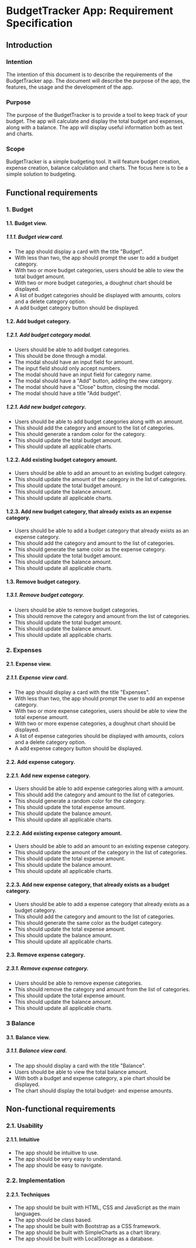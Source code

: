 # BudgetTracker App: Requirement Specification


## Introduction


### Intention


The intention of this document is to describe the requirements of the BudgetTracker app. The document will describe the purpose of the app, the features, the usage and the development of the app.


### Purpose


The purpose of the BudgetTracker is to provide a tool to keep track of your budget. The app will calculate and display the total budget and expenses, along with a balance. The app will display useful information both as text and charts.


### Scope


BudgetTracker is a simple budgeting tool. It will feature budget creation, expense creation, balance calculation and charts. The focus here is to be a simple solution to budgeting.


## Functional requirements


### 1. Budget


#### 1.1. Budget view.


##### 1.1.1. Budget view card.


- The app should display a card with the title "Budget".
- With less than two, the app should prompt the user to add a budget category.
- With two or more budget categories, users should be able to view the total budget amount.
- With two or more budget categories, a doughnut chart should be displayed.
- A list of budget categories should be displayed with amounts, colors and a delete category option.
- A add budget category button should be displayed.


#### 1.2. Add budget category.


##### 1.2.1. Add budget category modal.


- Users should be able to add budget categories.
- This should be done through a modal.
- The modal should have an input field for amount.
- The input field should only accept numbers.
- The modal should have an input field for category name.
- The modal should have a "Add" button, adding the new category.
- The modal should have a "Close" button, closing the modal.
- The modal should have a title "Add budget".


##### 1.2.1. Add new budget category.


- Users should be able to add budget categories along with an amount.
- This should add the category and amount to the list of categories.
- This should generate a random color for the category.
- This should update the total budget amount.
- This should update all applicable charts.


#### 1.2.2. Add existing budget category amount.


- Users should be able to add an amount to an existing budget category.
- This should update the amount of the category in the list of categories.
- This should update the total budget amount.
- This should update the balance amount.
- This should update all applicable charts.


#### 1.2.3. Add new budget category, that already exists as an expense category.


- Users should be able to add a budget category that already exists as an expense category.
- This should add the category and amount to the list of categories.
- This should generate the same color as the expense category.
- This should update the total budget amount.
- This should update the balance amount.
- This should update all applicable charts.


#### 1.3. Remove budget category.


##### 1.3.1. Remove budget category.


- Users should be able to remove budget categories.
- This should remove the category and amount from the list of categories.
- This should update the total budget amount.
- This should update the balance amount.
- This should update all applicable charts.


### 2. Expenses


#### 2.1. Expense view.


##### 2.1.1. Expense view card.


- The app should display a card with the title "Expenses".
- With less than two, the app should prompt the user to add an expense category.
- With two or more expense categories, users should be able to view the total expense amount.
- With two or more expense categories, a doughnut chart should be displayed.
- A list of expense categories should be displayed with amounts, colors and a delete category option.
- A add expense category button should be displayed.


#### 2.2. Add expense category.


#### 2.2.1. Add new expense category.


- Users should be able to add expense categories along with a amount.
- This should add the category and amount to the list of categories.
- This should generate a random color for the category.
- This should update the total expense amount.
- This should update the balance amount.
- This should update all applicable charts.


#### 2.2.2. Add existing expense category amount.


- Users should be able to add an amount to an existing expense category.
- This should update the amount of the category in the list of categories.
- This should update the total expense amount.
- This should update the balance amount.
- This should update all applicable charts.


#### 2.2.3. Add new expense category, that already exists as a budget category.


- Users should be able to add a expense category that already exists as a budget category.
- This should add the category and amount to the list of categories.
- This should generate the same color as the budget category.
- This should update the total expense amount.
- This should update the balance amount.
- This should update all applicable charts.


#### 2.3. Remove expense category.


##### 2.3.1. Remove expense category.


- Users should be able to remove expense categories.
- This should remove the category and amount from the list of categories.
- This should update the total expense amount.
- This should update the balance amount.
- This should update all applicable charts.


### 3 Balance


#### 3.1. Balance view.


##### 3.1.1. Balance view card.


- The app should display a card with the title "Balance".
- Users should be able to view the total balance amount.
- With both a budget and expense category, a pie chart should be displayed.
- The chart should display the total budget- and expense amounts.


## Non-functional requirements


### 2.1. Usability


#### 2.1.1. Intuitive


- The app should be intuitive to use.
- The app should be very easy to understand.
- The app should be easy to navigate.


### 2.2. Implementation


#### 2.2.1. Techniques


- The app should be built with HTML, CSS and JavaScript as the main languages.
- The app should be class based.
- The app should be built with Bootstrap as a CSS framework.
- The app should be built with SimpleCharts as a chart library.
- The app should be built with LocalStorage as a database.


